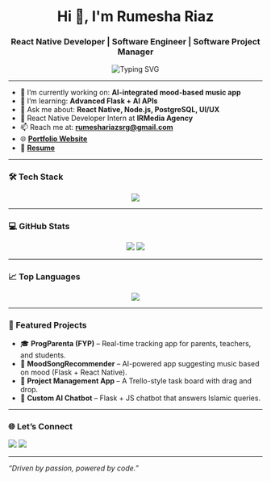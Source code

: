 <h1 align="center">Hi 👋, I'm Rumesha Riaz</h1>
<h3 align="center">React Native Developer | Software Engineer | Software Project Manager</h3>

<p align="center">
<img src="https://readme-typing-svg.herokuapp.com?font=Fira+Code&size=22&duration=5000&pause=1000&color=3498DB&center=true&vCenter=true&width=600&lines=React+Native+Developer;JavaScript+%7C+Node.js+%7C+PostgreSQL;Mobile+App+Builder+%7C+Problem+Solver;Open+to+collaborate+on+cool+projects" alt="Typing SVG" />

</p>

---

- 🔭 I’m currently working on: **AI-integrated mood-based music app**
- 🌱 I’m learning: **Advanced Flask + AI APIs**
- 💬 Ask me about: **React Native, Node.js, PostgreSQL, UI/UX**
- 💼 React Native Developer Intern at **IRMedia Agency**
- 📫 Reach me at: **rumeshariazsrg@gmail.com**
- 🌐 [**Portfolio Website**](https://my-portfolio-ebon-five-71.vercel.app/)
- 📄 [**Resume**](https://drive.google.com/file/d/1EjPYefdWmUWe0YpQGrezNeKILXod8fIf/view?usp=drive_link)

---

### 🛠️ Tech Stack
<p align="center">
  <img src="https://skillicons.dev/icons?i=react,reactnative,nodejs,js,html,css,postgres,mysql,figma,py,java" />
</p>

---

### 💻 GitHub Stats
<p align="center">
  <img src="https://github-readme-stats.vercel.app/api?username=RumeshaRiaz&show_icons=true&theme=tokyonight" />
  <img src="https://github-readme-streak-stats.herokuapp.com?user=RumeshaRiaz&theme=tokyonight" />
</p>

---

### 📈 Top Languages
<p align="center">
  <img src="https://github-readme-stats.vercel.app/api/top-langs/?username=RumeshaRiaz&layout=compact&theme=tokyonight" />
</p>

---

### 📌 Featured Projects
- 🎓 **ProgParenta (FYP)** – Real-time tracking app for parents, teachers, and students.
- 🧠 **MoodSongRecommender** – AI-powered app suggesting music based on mood (Flask + React Native).
- 🧩 **Project Management App** – A Trello-style task board with drag and drop.
- 🤖 **Custom AI Chatbot** – Flask + JS chatbot that answers Islamic queries.

---

### 🌐 Let’s Connect
<p>
  <a href="https://www.linkedin.com/in/rumesha-riaz-84484423b/"><img src="https://img.shields.io/badge/LinkedIn-blue?style=flat&logo=linkedin" /></a>
  <a href="https://github.com/RumeshaRiaz"><img src="https://img.shields.io/badge/GitHub-black?style=flat&logo=github" /></a>
</p>

---

_“Driven by passion, powered by code.”_

